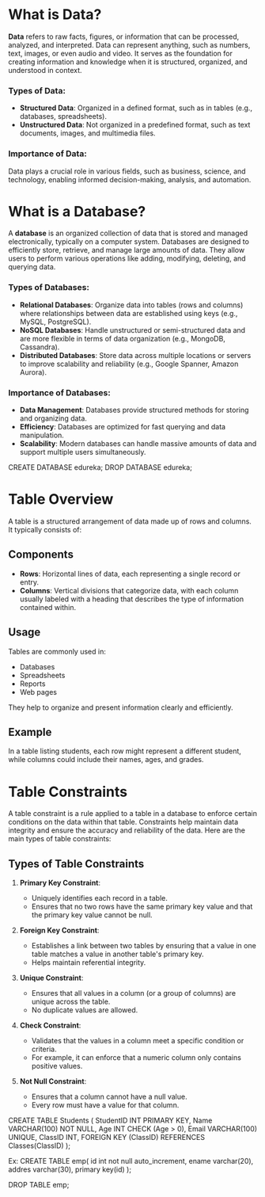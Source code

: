# What is Data?

**Data** refers to raw facts, figures, or information that can be processed, analyzed, and interpreted. Data can represent anything, such as numbers, text, images, or even audio and video. It serves as the foundation for creating information and knowledge when it is structured, organized, and understood in context.

### Types of Data:
- **Structured Data**: Organized in a defined format, such as in tables (e.g., databases, spreadsheets).
- **Unstructured Data**: Not organized in a predefined format, such as text documents, images, and multimedia files.

### Importance of Data:
Data plays a crucial role in various fields, such as business, science, and technology, enabling informed decision-making, analysis, and automation.




# What is a Database?

A **database** is an organized collection of data that is stored and managed electronically, typically on a computer system. Databases are designed to efficiently store, retrieve, and manage large amounts of data. They allow users to perform various operations like adding, modifying, deleting, and querying data.

### Types of Databases:
- **Relational Databases**: Organize data into tables (rows and columns) where relationships between data are established using keys (e.g., MySQL, PostgreSQL).
- **NoSQL Databases**: Handle unstructured or semi-structured data and are more flexible in terms of data organization (e.g., MongoDB, Cassandra).
- **Distributed Databases**: Store data across multiple locations or servers to improve scalability and reliability (e.g., Google Spanner, Amazon Aurora).

### Importance of Databases:
- **Data Management**: Databases provide structured methods for storing and organizing data.
- **Efficiency**: Databases are optimized for fast querying and data manipulation.
- **Scalability**: Modern databases can handle massive amounts of data and support multiple users simultaneously.



CREATE DATABASE edureka;
DROP DATABASE edureka;


# Table Overview

A table is a structured arrangement of data made up of rows and columns. It typically consists of:

## Components

- **Rows**: Horizontal lines of data, each representing a single record or entry.
- **Columns**: Vertical divisions that categorize data, with each column usually labeled with a heading that describes the type of information contained within.

## Usage

Tables are commonly used in:

- Databases
- Spreadsheets
- Reports
- Web pages

They help to organize and present information clearly and efficiently.

## Example

In a table listing students, each row might represent a different student, while columns could include their names, ages, and grades.




# Table Constraints

A table constraint is a rule applied to a table in a database to enforce certain conditions on the data within that table. Constraints help maintain data integrity and ensure the accuracy and reliability of the data. Here are the main types of table constraints:

## Types of Table Constraints

1. **Primary Key Constraint**: 
   - Uniquely identifies each record in a table.
   - Ensures that no two rows have the same primary key value and that the primary key value cannot be null.

2. **Foreign Key Constraint**: 
   - Establishes a link between two tables by ensuring that a value in one table matches a value in another table's primary key.
   - Helps maintain referential integrity.

3. **Unique Constraint**: 
   - Ensures that all values in a column (or a group of columns) are unique across the table.
   - No duplicate values are allowed.

4. **Check Constraint**: 
   - Validates that the values in a column meet a specific condition or criteria.
   - For example, it can enforce that a numeric column only contains positive values.

5. **Not Null Constraint**: 
   - Ensures that a column cannot have a null value.
   - Every row must have a value for that column.




CREATE TABLE Students (
    StudentID INT PRIMARY KEY,
    Name VARCHAR(100) NOT NULL,
    Age INT CHECK (Age > 0),
    Email VARCHAR(100) UNIQUE,
    ClassID INT,
    FOREIGN KEY (ClassID) REFERENCES Classes(ClassID)
);

Ex:
CREATE TABLE emp(
id int not null auto_increment,
ename varchar(20),
addres varchar(30),
primary key(id)
);

DROP TABLE emp;
